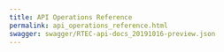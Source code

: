 ```yaml
---
title: API Operations Reference
permalink: api_operations_reference.html
swagger: swagger/RTEC-api-docs_20191016-preview.json
---
```

